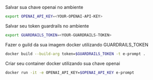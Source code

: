 
Salvar sua chave openai no ambiente
```sh
export OPENAI_API_KEY=<YOUR-OPENAI-API-KEY>
```

Salvar seu token guardrails no ambiente
```sh
export GUARDRAILS_TOKEN=<YOUR-GUARDRAILS-TOKEN>
```

Fazer o guild da sua imagem docker utilizando GUARDRAILS_TOKEN
```sh
docker build --build-arg token=$GUARDRAILS_TOKEN -t e-prompt .
```

Criar seu container docker utilizando sua chave openai
```sh
docker run -it -e OPENAI_API_KEY=$OPENAI_API_KEY e-prompt
```
